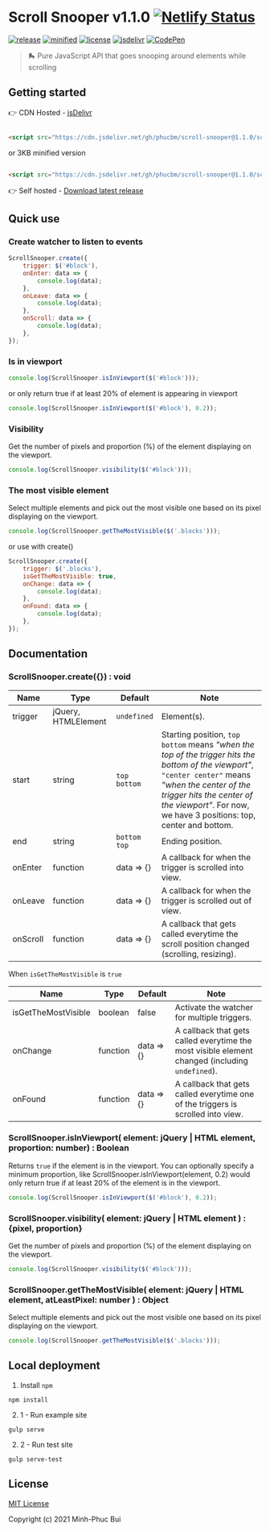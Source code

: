 # Scroll Snooper v1.1.0 [![Netlify Status](https://api.netlify.com/api/v1/badges/02c06c92-b238-4648-956e-339ccaa6a779/deploy-status)](https://app.netlify.com/sites/scroll-snooper/deploys)

[![release](https://badgen.net/github/release/phucbm/scroll-snooper/)](https://github.com/phucbm/scroll-snooper/releases/latest)
[![minified](https://badgen.net/badge/minified/4KB/cyan)](https://www.jsdelivr.com/package/gh/phucbm/scroll-snooper)
[![license](https://badgen.net/github/license/phucbm/scroll-snooper/)](https://github.com/phucbm/scroll-snooper/blob/main/LICENSE)
[![jsdelivr](https://data.jsdelivr.com/v1/package/gh/phucbm/scroll-snooper/badge?style=rounded)](https://www.jsdelivr.com/package/gh/phucbm/scroll-snooper)
[![CodePen](https://badgen.net/badge/Demo/CodePen/black)](https://codepen.io/phucbui/pen/GRvxYeg)

> 🛼 Pure JavaScript API that goes snooping around elements while scrolling

## Getting started

👉 CDN Hosted - [jsDelivr](https://www.jsdelivr.com/package/gh/phucbm/scroll-snooper)

```html

<script src="https://cdn.jsdelivr.net/gh/phucbm/scroll-snooper@1.1.0/scroll-snooper.js"></script>
```

or 3KB minified version

```html

<script src="https://cdn.jsdelivr.net/gh/phucbm/scroll-snooper@1.1.0/scroll-snooper.min.js"></script>
```

👉 Self hosted - [Download latest release](https://github.com/phucbm/scroll-snooper/releases/latest)

## Quick use

### Create watcher to listen to events

```js
ScrollSnooper.create({
    trigger: $('#block'),
    onEnter: data => {
        console.log(data);
    },
    onLeave: data => {
        console.log(data);
    },
    onScroll: data => {
        console.log(data);
    },
});
```

### Is in viewport

```js
console.log(ScrollSnooper.isInViewport($('#block')));
```

or only return true if at least 20% of element is appearing in viewport

```js
console.log(ScrollSnooper.isInViewport($('#block'), 0.2));
```

### Visibility

Get the number of pixels and proportion (%) of the element displaying on the viewport.

```js
console.log(ScrollSnooper.visibility($('#block')));
```

### The most visible element

Select multiple elements and pick out the most visible one based on its pixel displaying on the viewport.

```js
console.log(ScrollSnooper.getTheMostVisible($('.blocks')));
```

or use with create()

```js
ScrollSnooper.create({
    trigger: $('.blocks'),
    isGetTheMostVisible: true,
    onChange: data => {
        console.log(data);
    },
    onFound: data => {
        console.log(data);
    },
});
```

## Documentation

### ScrollSnooper.create({}) : void

| Name | Type | Default | Note |
| --- | --- | --- | --- |
| trigger | jQuery, HTMLElement  | `undefined`  | Element(s).   |
| start | string  | `top bottom`  | Starting position, `top bottom` means _"when the top of the trigger hits the bottom of the viewport"_, `"center center"` means _"when the center of the trigger hits the center of the viewport"_. For now, we have 3 positions: top, center and bottom.  |
| end | string  | `bottom top`  | Ending position.  |
| onEnter | function  | data => {}  | A callback for when the trigger is scrolled into view.  |
| onLeave | function  | data => {}  | A callback for when the trigger is scrolled out of view.  |
| onScroll | function  | data => {}  | A callback that gets called everytime the scroll position changed (scrolling, resizing).  |

When `isGetTheMostVisible` is `true`

| Name | Type | Default | Note |
| --- | --- | --- | --- |
| isGetTheMostVisible | boolean  | false  | Activate the watcher for multiple triggers. |
| onChange | function  | data => {}  | A callback that gets called everytime the most visible element changed (including `undefined`).  |
| onFound | function  | data => {}  | A callback that gets called everytime one of the triggers is scrolled into view.  |

### ScrollSnooper.isInViewport( element: jQuery | HTML element, proportion: number) : Boolean

Returns `true` if the element is in the viewport. You can optionally specify a minimum proportion, like
ScrollSnooper.isInViewport(element, 0.2) would only return true if at least 20% of the element is in the viewport.

```js
console.log(ScrollSnooper.isInViewport($('#block'), 0.2));
```

### ScrollSnooper.visibility( element: jQuery | HTML element ) : {pixel, proportion}

Get the number of pixels and proportion (%) of the element displaying on the viewport.

```js
console.log(ScrollSnooper.visibility($('#block')));
```

### ScrollSnooper.getTheMostVisible( element: jQuery | HTML element, atLeastPixel: number ) : Object

Select multiple elements and pick out the most visible one based on its pixel displaying on the viewport.

```js
console.log(ScrollSnooper.getTheMostVisible($('.blocks')));
```

## Local deployment

1. Install `npm`

```text
npm install
```

2. 1 - Run example site

```text
gulp serve
```

2. 2 - Run test site

```text
gulp serve-test
```

## License

[MIT License](https://github.com/phucbm/scroll-snooper/blob/main/LICENSE)

Copyright (c) 2021 Minh-Phuc Bui
